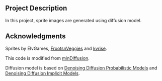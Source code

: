 ## Project Description

In this project, sprite images are generated using diffusion model.

## Acknowledgments

Sprites by ElvGames, [FrootsnVeggies](https://zrghr.itch.io/froots-and-veggies-culinary-pixels) and [kyrise](https://kyrise.itch.io/).

This code is modified from [minDiffusion](https://github.com/cloneofsimo/minDiffusion).

Diffusion model is based on [Denoising Diffusion Probabilistic Models](https://arxiv.org/abs/2006.11239) and [Denoising Diffusion Implicit Models](https://arxiv.org/abs/2010.02502).
